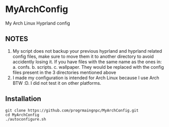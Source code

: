 # MyArchConfig
My Arch Linux Hyprland config

## NOTES
1. My script does not backup your previous hyprland and hyprland related config files, make sure to move them it to another directory
  to avoid accidently losing it. If you have files with the same name as the ones in:
  a. confs.
  b. scripts.
  c. wallpaper.
  They would be replaced with the config files present in the 3 directories mentioned above
2. I made my configuration is intended for Arch Linux because I use Arch BTW :D.
  I did not test it on other platforms.


## Installation
```
git clone https://github.com/progrmaingnpc/MyArchConfig.git
cd MyArchConfig
./autoconfigure.sh
```

